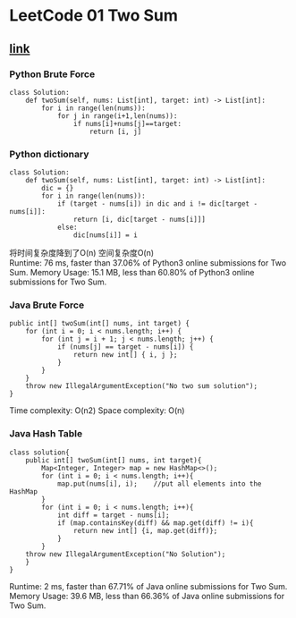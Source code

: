# LeetCode 01 Two Sum
## [link](https://leetcode.com/problems/two-sum/)


### Python Brute Force
```
class Solution:
    def twoSum(self, nums: List[int], target: int) -> List[int]:
        for i in range(len(nums)):
            for j in range(i+1,len(nums)):
                if nums[i]+nums[j]==target:
                    return [i, j]
```

### Python dictionary
```
class Solution:
    def twoSum(self, nums: List[int], target: int) -> List[int]:
        dic = {}        
        for i in range(len(nums)):
            if (target - nums[i]) in dic and i != dic[target - nums[i]]:
                return [i, dic[target - nums[i]]]
            else:
                dic[nums[i]] = i
```
将时间复杂度降到了O(n) 空间复杂度O(n)  
Runtime: 76 ms, faster than 37.06% of Python3 online submissions for Two Sum.
Memory Usage: 15.1 MB, less than 60.80% of Python3 online submissions for Two Sum.

### Java Brute Force
```
public int[] twoSum(int[] nums, int target) {
    for (int i = 0; i < nums.length; i++) {
        for (int j = i + 1; j < nums.length; j++) {
            if (nums[j] == target - nums[i]) {
                return new int[] { i, j };
            }
        }
    }
    throw new IllegalArgumentException("No two sum solution");
}
```

Time complexity: O(n2)
Space complexity: O(n)

### Java Hash Table
```
class solution{
    public int[] twoSum(int[] nums, int target){
        Map<Integer, Integer> map = new HashMap<>();
        for (int i = 0; i < nums.length; i++){
            map.put(nums[i], i);    //put all elements into the HashMap
        }
        for (int i = 0; i < nums.length; i++){
            int diff = target - nums[i];
            if (map.containsKey(diff) && map.get(diff) != i){
                return new int[] {i, map.get(diff)};
            }
        }
    throw new IllegalArgumentException("No Solution");
    }
}
```
Runtime: 2 ms, faster than 67.71% of Java online submissions for Two Sum.
Memory Usage: 39.6 MB, less than 66.36% of Java online submissions for Two Sum.
